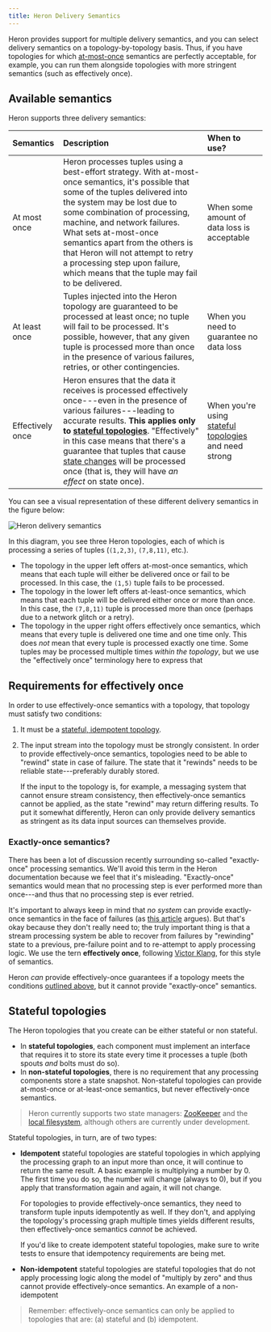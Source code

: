 ```yaml
---
title: Heron Delivery Semantics
---
```


Heron provides support for multiple delivery semantics, and you can select delivery semantics on a topology-by-topology basis. Thus, if you have topologies for which [at-most-once](#available-semantics) semantics are perfectly acceptable, for example, you can run them alongside topologies with more stringent semantics (such as effectively once).

## Available semantics

Heron supports three delivery semantics:

Semantics | Description | When to use?
:---------|:------------|:------------
At most once | Heron processes tuples using a best-effort strategy. With at-most-once semantics, it's possible that some of the tuples delivered into the system may be lost due to some combination of processing, machine, and network failures. What sets at-most-once semantics apart from the others is that Heron will not attempt to retry a processing step upon failure, which means that the tuple may fail to be delivered. | When some amount of data loss is acceptable
At least once | Tuples injected into the Heron topology are guaranteed to be processed at least once; no tuple will fail to be processed. It's possible, however, that any given tuple is processed more than once in the presence of various failures, retries, or other contingencies. | When you need to guarantee no data loss
Effectively once | Heron ensures that the data it receives is processed effectively once---even in the presence of various failures---leading to accurate results. **This applies only to [stateful topologies](#stateful-topologies)**. "Effectively" in this case means that there's a guarantee that tuples that cause [state changes](#stateful-topologies) will be processed once (that is, they will have *an effect* on state once). | When you're using [stateful topologies](#stateful-processing) and need strong 

You can see a visual representation of these different delivery semantics in the figure below:

![Heron delivery semantics](https://www.lucidchart.com/publicSegments/view/f35df5fd-bfc1-4270-aad6-40766abae024/image.png)

In this diagram, you see three Heron topologies, each of which is processing a series of tuples (`(1,2,3)`, `(7,8,11)`, etc.).

* The topology in the upper left offers at-most-once semantics, which means that each tuple will either be delivered once or fail to be processed. In this case, the `(1,5)` tuple fails to be processed.
* The topology in the lower left offers at-least-once semantics, which means that each tuple will be delivered either once or more than once. In this case, the `(7,8,11)` tuple is processed more than once (perhaps due to a network glitch or a retry).
* The topology in the upper right offers effectively once semantics, which means that every tuple is delivered one time and one time only. This does *not* mean that every tuple is processed exactly one time. Some tuples may be processed multiple times *within the topology*, but we use the "effectively once" terminology here to express that

## Requirements for effectively once

In order to use effectively-once semantics with a topology, that topology must satisfy two conditions:

1. It must be a [stateful, idempotent topology](#stateful-topologies).
2. The input stream into the topology must be strongly consistent. In order to provide effectively-once semantics, topologies need to be able to "rewind" state in case of failure. The state that it "rewinds" needs to be reliable state---preferably durably stored.

    If the input to the topology is, for example, a messaging system that cannot ensure stream consistency, then effectively-once semantics cannot be applied, as the state "rewind" may return differing results. To put it somewhat differently, Heron can only provide delivery semantics as stringent as its data input sources can themselves provide.

### Exactly-once semantics?

There has been a lot of discussion recently surrounding so-called "exactly-once" processing semantics. We'll avoid this term in the Heron documentation because we feel that it's misleading. "Exactly-once" semantics would mean that no processing step is ever performed more than once---and thus that no processing step is ever retried.

It's important to always keep in mind that *no system* can provide exactly-once semantics in the face of failures (as [this article](http://bravenewgeek.com/you-cannot-have-exactly-once-delivery) argues). But that's okay because they don't really need to; the truly important thing is that a stream processing system be able to recover from failures by "rewinding" state to a previous, pre-failure point and to re-attempt to apply processing logic. We use the tern **effectively once**, following [Victor Klang](https://twitter.com/viktorklang/status/789036133434978304), for this style of semantics.

Heron *can* provide effectively-once guarantees if a topology meets the conditions [outlined above](#requirements-for-effectively-once), but it cannot provide "exactly-once" semantics.

## Stateful topologies

The Heron topologies that you create can be either stateful or non stateful.

* In **stateful topologies**, each component must implement an interface that requires it to store its state every time it processes a tuple (both spouts *and* bolts must do so).
* In **non-stateful topologies**, there is no requirement that any processing components store a state snapshot. Non-stateful topologies can provide at-most-once or at-least-once semantics, but never effectively-once semantics.

> Heron currently supports two state managers: [ZooKeeper](../../operators/deployment/statemanagers/zookeeper) and the [local filesystem](../../operators/deployment/statemanagers/localfs), although others are currently under development.

Stateful topologies, in turn, are of two types:

* **Idempotent** stateful topologies are stateful topologies in which applying the processing graph to an input more than once, it will continue to return the same result. A basic example is multiplying a number by 0. The first time you do so, the number will change (always to 0), but if you apply that transformation again and again, it will not change.

    For topologies to provide effectively-once semantics, they need to transform tuple inputs idempotently as well. If they don't, and applying the topology's processing graph multiple times yields different results, then effectively-once semantics *cannot* be achieved.

    If you'd like to create idempotent stateful topologies, make sure to write tests to ensure that idempotency requirements are being met.
* **Non-idempotent** stateful topologies are stateful topologies that do not apply processing logic along the model of "multiply by zero" and thus cannot provide effectively-once semantics. An example of a non-idempotent

> Remember: effectively-once semantics can only be applied to topologies that are: (a) stateful and (b) idempotent.